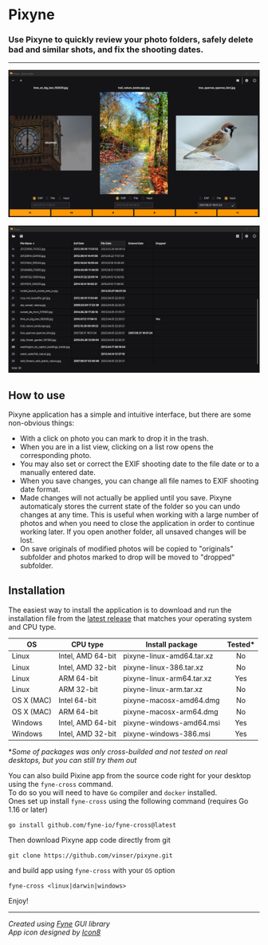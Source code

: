 # Pixyne

### Use Pixyne to quickly review your photo folders, safely delete bad and similar shots, and fix the shooting dates. 
---

![image](docs/pixyneapp.jpg)

![image](docs/pixyneapp2.jpg)

## How to use

Pixyne application has a simple and intuitive interface, but there are some non-obvious things:   
* With a click on photo you can mark to drop it in the trash.
* When you are in a list view, clicking on a list row opens the corresponding photo.  
* You may also set or correct the EXIF shooting date to the file date or to a manually entered date.
* When you save changes, you can change all file names to EXIF shooting date format.  
* Made changes will not actually be applied until you save. Pixyne automaticaly stores the current state of the folder so you can undo changes at any time. This is useful when working with a large number of photos and when you need to close the application in order to continue working later. If you open another folder, all unsaved changes will be lost.
* On save originals of modified photos will be copied to "originals" subfolder and photos marked to drop will be moved to "dropped" subfolder.  



## Installation

The easiest way to install the application is to download and run the installation file from the [latest release](https://github.com/vinser/pixyne/releases/tag/v1.2.0) that matches your operating system and CPU type.

|OS        |CPU type              |Install package            |Tested* |  
|----------|----------------------|---------------------------|:------:|  
|Linux     | Intel, AMD 64-bit    | pixyne-linux-amd64.tar.xz |No      |  
|Linux     | Intel, AMD 32-bit    | pixyne-linux-386.tar.xz   |No      |
|Linux     | ARM 64-bit           | pixyne-linux-arm64.tar.xz |Yes     |
|Linux     | ARM 32-bit           | pixyne-linux-arm.tar.xz   |No      |
|OS X (MAC)| Intel 64-bit         | pixyne-macosx-amd64.dmg   |No      |  
|OS X (MAC)| ARM 64-bit           | pixyne-macosx-arm64.dmg   |No      |  
|Windows   | Intel, AMD 64-bit    | pixyne-windows-amd64.msi  |Yes     |  
|Windows   | Intel, AMD 32-bit    | pixyne-windows-386.msi    |Yes     |

\*_Some of packages was only cross-builded and not tested on real desktops, but you can still try them out_  

You can also build Pixine app from the source code right for your desktop using the `fyne-cross` command.  
To do so you will need to have `Go` compiler and `docker` installed.   
Ones set up install `fyne-cross` using the following command (requires Go 1.16 or later)
```
go install github.com/fyne-io/fyne-cross@latest
```
Then download Pixyne app code directly from git
```
git clone https://github.com/vinser/pixyne.git
```
and build app using `fyne-cross` with your `OS` option  
```
fyne-cross <linux|darwin|windows>
```
Enjoy!

---
*Created using [Fyne](https://github.com/fyne-io/fyne) GUI library*  
*App icon designed by [Icon8](https://icon8.com)*  

